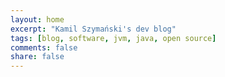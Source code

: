 ```yaml
---
layout: home
excerpt: "Kamil Szymański's dev blog"
tags: [blog, software, jvm, java, open source]
comments: false
share: false
---
```

